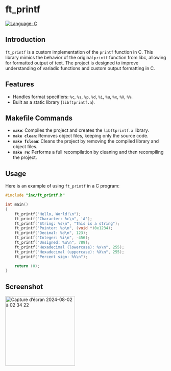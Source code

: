 # ft_printf

[![Language: C](https://img.shields.io/badge/Language-C-blue.svg)](https://en.wikipedia.org/wiki/C_(programming_language))  

## Introduction

`ft_printf` is a custom implementation of the `printf` function in C. This library mimics the behavior of the original `printf` function from libc, allowing for formatted output of text. The project is designed to improve understanding of variadic functions and custom output formatting in C.

## Features

- Handles format specifiers: `%c`, `%s`, `%p`, `%d`, `%i`, `%u`, `%x`, `%X`, `%%`.
- Built as a static library (`libftprintf.a`).

## Makefile Commands

- **`make`**: Compiles the project and creates the `libftprintf.a` library.
- **`make clean`**: Removes object files, keeping only the source code.
- **`make fclean`**: Cleans the project by removing the compiled library and object files.
- **`make re`**: Performs a full recompilation by cleaning and then recompiling the project.

## Usage

Here is an example of using `ft_printf` in a C program:

```c
#include "inc/ft_printf.h"

int main()
{
    ft_printf("Hello, World!\n");
    ft_printf("Character: %c\n", 'A');
    ft_printf("String: %s\n", "This is a string");
    ft_printf("Pointer: %p\n", (void *)0x1234);
    ft_printf("Decimal: %d\n", 123);
    ft_printf("Integer: %i\n", -456);
    ft_printf("Unsigned: %u\n", 789);
    ft_printf("Hexadecimal (lowercase): %x\n", 255);
    ft_printf("Hexadecimal (uppercase): %X\n", 255);
    ft_printf("Percent sign: %%\n");

    return (0);
}
```

## Screenshot

<img width="218" alt="Capture d’écran 2024-08-02 à 02 34 22" src="https://github.com/user-attachments/assets/4f4ed4c8-7101-40e3-b864-2a7e36990aaa">

